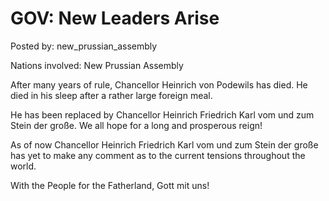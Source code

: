 # GOV: New Leaders Arise 

Posted by: new_prussian_assembly

Nations involved: New Prussian Assembly

After many years of rule, Chancellor Heinrich von Podewils has died. He died in his sleep after a rather large foreign meal.

He has been replaced by Chancellor  Heinrich Friedrich Karl vom und zum Stein der große. We all hope for a long and prosperous reign!

As of now Chancellor Heinrich Friedrich Karl vom und zum Stein der große has yet to make any comment as to the current tensions throughout the world.

With the People for the Fatherland, Gott mit uns!